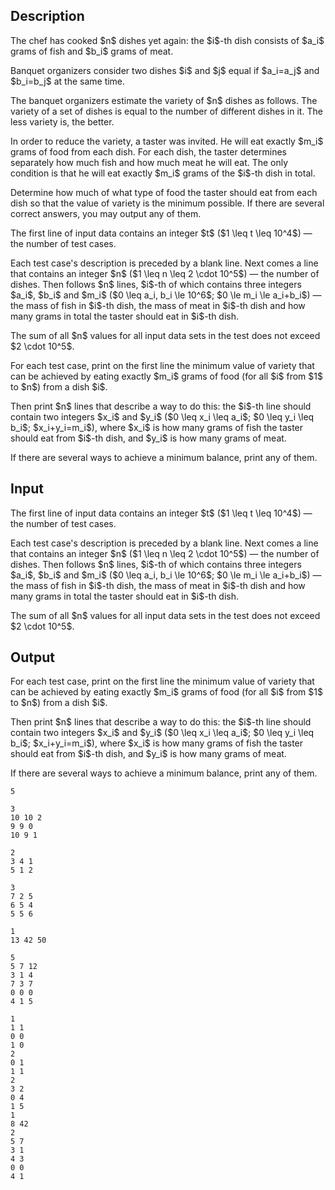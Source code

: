 ## Description

<div><p>The chef has cooked $n$ dishes yet again: the $i$-th dish consists of $a_i$ grams of fish and $b_i$ grams of meat. </p><p>Banquet organizers consider two dishes $i$ and $j$ equal if $a_i=a_j$ and $b_i=b_j$ at the same time.</p><p>The banquet organizers estimate the <span class="tex-font-style-it">variety</span> of $n$ dishes as follows. The <span class="tex-font-style-it">variety</span> of a set of dishes is equal to the number of different dishes in it. The <span class="tex-font-style-bf">less</span> <span class="tex-font-style-it">variety</span> is, the <span class="tex-font-style-bf">better</span>.</p><p>In order to reduce the <span class="tex-font-style-it">variety</span>, a taster was invited. He will eat <span class="tex-font-style-bf">exactly</span> $m_i$ grams of food from each dish. For each dish, the taster determines separately how much fish and how much meat he will eat. The only condition is that he will eat exactly $m_i$ grams of the $i$-th dish in total.</p><p>Determine how much of what type of food the taster should eat from each dish so that the value of <span class="tex-font-style-it">variety</span> is the minimum possible. If there are several correct answers, you may output any of them.</p></div><div class="input-specification"><p>The first line of input data contains an integer $t$ ($1 \leq t \leq 10^4$)&nbsp;— the number of test cases.</p><p>Each test case's description is preceded by a blank line. Next comes a line that contains an integer $n$ ($1 \leq n \leq 2 \cdot 10^5$)&nbsp;— the number of dishes. Then follows $n$ lines, $i$-th of which contains three integers $a_i$, $b_i$ and $m_i$ ($0 \leq a_i, b_i \le 10^6$; $0 \le m_i \le a_i+b_i$)&nbsp;— the mass of fish in $i$-th dish, the mass of meat in $i$-th dish and how many grams in total the taster should eat in $i$-th dish.</p><p>The sum of all $n$ values for all input data sets in the test does not exceed $2 \cdot 10^5$.</p></div><div class="output-specification"><p>For each test case, print on the first line the minimum value of <span class="tex-font-style-it">variety</span> that can be achieved by eating exactly $m_i$ grams of food (for all $i$ from $1$ to $n$) from a dish $i$.</p><p>Then print $n$ lines that describe a way to do this: the $i$-th line should contain two integers $x_i$ and $y_i$ ($0 \leq x_i \leq a_i$; $0 \leq y_i \leq b_i$; $x_i+y_i=m_i$), where $x_i$ is how many grams of fish the taster should eat from $i$-th dish, and $y_i$ is how many grams of meat.</p><p>If there are several ways to achieve a minimum balance, print any of them.</p></div>

## Input

<p>The first line of input data contains an integer $t$ ($1 \leq t \leq 10^4$)&nbsp;— the number of test cases.</p><p>Each test case's description is preceded by a blank line. Next comes a line that contains an integer $n$ ($1 \leq n \leq 2 \cdot 10^5$)&nbsp;— the number of dishes. Then follows $n$ lines, $i$-th of which contains three integers $a_i$, $b_i$ and $m_i$ ($0 \leq a_i, b_i \le 10^6$; $0 \le m_i \le a_i+b_i$)&nbsp;— the mass of fish in $i$-th dish, the mass of meat in $i$-th dish and how many grams in total the taster should eat in $i$-th dish.</p><p>The sum of all $n$ values for all input data sets in the test does not exceed $2 \cdot 10^5$.</p>

## Output

<p>For each test case, print on the first line the minimum value of <span class="tex-font-style-it">variety</span> that can be achieved by eating exactly $m_i$ grams of food (for all $i$ from $1$ to $n$) from a dish $i$.</p><p>Then print $n$ lines that describe a way to do this: the $i$-th line should contain two integers $x_i$ and $y_i$ ($0 \leq x_i \leq a_i$; $0 \leq y_i \leq b_i$; $x_i+y_i=m_i$), where $x_i$ is how many grams of fish the taster should eat from $i$-th dish, and $y_i$ is how many grams of meat.</p><p>If there are several ways to achieve a minimum balance, print any of them.</p>





```input1
5

3
10 10 2
9 9 0
10 9 1

2
3 4 1
5 1 2

3
7 2 5
6 5 4
5 5 6

1
13 42 50

5
5 7 12
3 1 4
7 3 7
0 0 0
4 1 5
```




```output1
1
1 1
0 0
1 0
2
0 1
1 1
2
3 2
0 4
1 5
1
8 42
2
5 7
3 1
4 3
0 0
4 1
```


